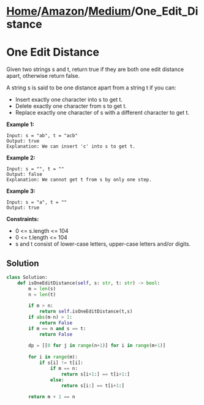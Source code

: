 # [Home](./../..)/[Amazon](./..)/[Medium](./)/One_Edit_Distance
<h1>One Edit Distance</h1>

<p>
Given two strings s and t, return true if they are both one edit distance apart, otherwise return false.

A string s is said to be one distance apart from a string t if you can:

- Insert exactly one character into s to get t.
- Delete exactly one character from s to get t.
- Replace exactly one character of s with a different character to get t.

</p>

<b>Example 1:</b>

    Input: s = "ab", t = "acb"
    Output: true
    Explanation: We can insert 'c' into s to get t.
    
<b>Example 2:</b>

    Input: s = "", t = ""
    Output: false
    Explanation: We cannot get t from s by only one step.
    
<b>Example 3:</b>

    Input: s = "a", t = ""
    Output: true

<b>Constraints:</b>

- 0 <= s.length <= 104
- 0 <= t.length <= 104
- s and t consist of lower-case letters, upper-case letters and/or digits.

<h2>Solution</h2>

```python
class Solution:
    def isOneEditDistance(self, s: str, t: str) -> bool:
        m = len(s)
        n = len(t)
        
        if m > n:
            return self.isOneEditDistance(t,s)
        if abs(m-n) > 1:
            return False
        if m == n and s == t:
            return False
        
        dp = [[0 for j in range(n+1)] for i in range(m+1)]
        
        for i in range(m):
            if s[i] != t[i]:
                if m == n:
                    return s[i+1:] == t[i+1:]
                else:
                    return s[i:] == t[i+1:]
                
        return m + 1 == n
```
